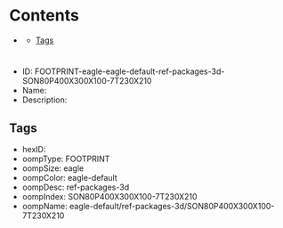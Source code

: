 



Contents
========

* [](#)
	* [Tags](#tags)

# 

- ID: FOOTPRINT-eagle-eagle-default-ref-packages-3d-SON80P400X300X100-7T230X210
- Name: 
- Description: 

## Tags

- hexID: 
- oompType: FOOTPRINT
- oompSize: eagle
- oompColor: eagle-default
- oompDesc: ref-packages-3d
- oompIndex: SON80P400X300X100-7T230X210
- oompName: eagle-default/ref-packages-3d/SON80P400X300X100-7T230X210
